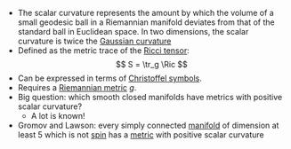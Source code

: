 - The scalar curvature represents the amount by which the volume of a small geodesic ball in a Riemannian manifold deviates from that of the standard ball in Euclidean space. In two dimensions, the scalar curvature is twice the [Gaussian curvature](Gaussian%20curvature)
- Defined as the metric trace of the [Ricci tensor](Ricci%20curvature.md):
$$
S = \tr_g \Ric
$$
- Can be expressed in terms of [Christoffel symbols](Christoffel%20symbols).
- Requires a [Riemannian metric](Riemannian%20metric) $g$.
- Big question: which smooth closed manifolds have metrics with positive scalar curvature?
	- A lot is known!
- Gromov and Lawson: every simply connected [manifold](manifold) of dimension at least 5 which is not [spin](spin) has a [metric](Riemannian%20metric) with positive scalar curvature